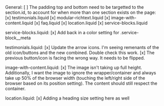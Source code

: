 General:
[ ] The padding top and bottom need to be targetted to the section.id, to account for when more than one section exists on the page:
  [x] testimonials.liquid
  [x] modular-richtext.liquid
  [x] image-with-content.liquid
  [x] faq.liquid
  [x] location.liquid
  [x] service-blocks.liquid


service-blocks.liquid:
[x] Add back in a color setting for .service-block__meta

testimonials.liquid:
[x] Update the arrow icons. I'm seeing remenants of the old icon/buttons and the new combined. Double check this work.
[x] The previous button/icon is facing the wrong way. It needs to be flipped. 

image-with-content.liquid: 
[x] The image isn't taking up full height. Additionally, I want the image to ignore the wrapper/container and always take up 50% of the browser width (touching the left/right side of the browser based on its position setting). The content should still respect the container.

location.liquid:
[x] Adding a heading size setting here as well


